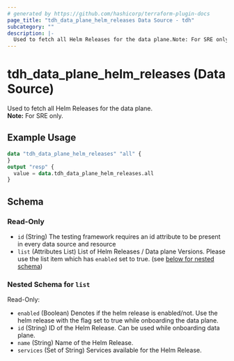 ```yaml
---
# generated by https://github.com/hashicorp/terraform-plugin-docs
page_title: "tdh_data_plane_helm_releases Data Source - tdh"
subcategory: ""
description: |-
  Used to fetch all Helm Releases for the data plane.Note: For SRE only.
---
```


# tdh_data_plane_helm_releases (Data Source)

Used to fetch all Helm Releases for the data plane.<br>**Note:** For SRE only.

## Example Usage

```terraform
data "tdh_data_plane_helm_releases" "all" {
}
output "resp" {
  value = data.tdh_data_plane_helm_releases.all
}
```

<!-- schema generated by tfplugindocs -->
## Schema

### Read-Only

- `id` (String) The testing framework requires an id attribute to be present in every data source and resource
- `list` (Attributes List) List of Helm Releases / Data plane Versions. Please use the list item which has `enabled` set to true. (see [below for nested schema](#nestedatt--list))

<a id="nestedatt--list"></a>
### Nested Schema for `list`

Read-Only:

- `enabled` (Boolean) Denotes if the helm release is enabled/not. Use the helm release with the flag set to true while onboarding the data plane.
- `id` (String) ID of the Helm Release. Can be used while onboarding data plane.
- `name` (String) Name of the Helm Release.
- `services` (Set of String) Services available for the Helm Release.


